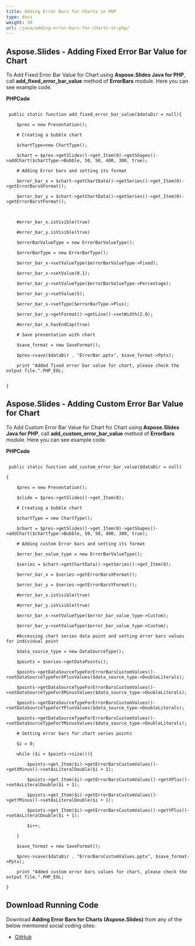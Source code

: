 ```yaml
---
title: Adding Error Bars for Charts in PHP
type: docs
weight: 30
url: /java/adding-error-bars-for-charts-in-php/
---
```


## **Aspose.Slides - Adding Fixed Error Bar Value for Chart**
To Add Fixed Error Bar Value for Chart using **Aspose.Slides Java for PHP**, call **add_fixed_error_bar_value** method of **ErrorBars** module. Here you can see example code.

**PHPCode**

```

 public static function add_fixed_error_bar_value($dataDir = null){

    $pres = new Presentation();

    # Creating a bubble chart

    $chartType=new ChartType();

    $chart = $pres->getSlides()->get_Item(0)->getShapes()->addChart($chartType->Bubble, 50, 50, 400, 300, true);

    # Adding Error bars and setting its format

    $error_bar_x = $chart->getChartData()->getSeries()->get_Item(0)->getErrorBarsXFormat();

    $error_bar_y = $chart->getChartData()->getSeries()->get_Item(0)->getErrorBarsYFormat();



    #error_bar_x.isVisible(true)

    #error_bar_y.isVisible(true)

    $errorBarValueType = new ErrorBarValueType();

    $errorBarType = new ErrorBarType();

    $error_bar_x->setValueType($errorBarValueType->Fixed);

    $error_bar_x->setValue(0.1);

    $error_bar_y->setValueType($errorBarValueType->Percentage);

    $error_bar_y->setValue(5);

    $error_bar_x->setType($errorBarType->Plus);

    $error_bar_y->getFormat()->getLine()->setWidth(2.0);

    #error_bar_x.hasEndCap(true)

    # Save presentation with chart

    $save_format = new SaveFormat();

    $pres->save($dataDir . "ErrorBar.pptx", $save_format->Pptx);

    print "Added fixed error bar value for chart, please check the output file.".PHP_EOL;


}

```
## **Aspose.Slides - Adding Custom Error Bar Value for Chart**
To Add Custom Error Bar Value for Chart for Chart using **Aspose.Slides Java for PHP**, call **add_custom_error_bar_value** method of **ErrorBars** module. Here you can see example code.

**PHPCode**

```

 public static function add_custom_error_bar_value($dataDir = null)

{

    $pres = new Presentation();

    $slide = $pres->getSlides()->get_Item(0);

    # Creating a bubble chart

    $chartType = new ChartType();

    $chart = $pres->getSlides()->get_Item(0)->getShapes()->addChart($chartType->Bubble, 50, 50, 400, 300, true);

    # Adding custom Error bars and setting its format

    $error_bar_value_type = new ErrorBarValueType();

    $series = $chart->getChartData()->getSeries()->get_Item(0);

    $error_bar_x = $series->getErrorBarsXFormat();

    $error_bar_y = $series->getErrorBarsYFormat();

    #error_bar_x.isVisible(true)

    #error_bar_y.isVisible(true)

    $error_bar_x->setValueType($error_bar_value_type->Custom);

    $error_bar_y->setValueType($error_bar_value_type->Custom);

    #Accessing chart series data point and setting error bars values for individual point

    $data_source_type = new DataSourceType();

    $points = $series->getDataPoints();

    $points->getDataSourceTypeForErrorBarsCustomValues()->setDataSourceTypeForXPlusValues($data_source_type->DoubleLiterals);

    $points->getDataSourceTypeForErrorBarsCustomValues()->setDataSourceTypeForXMinusValues($data_source_type->DoubleLiterals);

    $points->getDataSourceTypeForErrorBarsCustomValues()->setDataSourceTypeForYPlusValues($data_source_type->DoubleLiterals);

    $points->getDataSourceTypeForErrorBarsCustomValues()->setDataSourceTypeForYMinusValues($data_source_type->DoubleLiterals);

    # Setting error bars for chart series points

    $i = 0;

    while ($i < $points->size()){

        $points->get_Item($i)->getErrorBarsCustomValues()->getXMinus()->setAsLiteralDouble($i + 1);

        $points->get_Item($i)->getErrorBarsCustomValues()->getXPlus()->setAsLiteralDouble($i + 1);

        $points->get_Item($i)->getErrorBarsCustomValues()->getYMinus()->setAsLiteralDouble($i + 1);

        $points->get_Item($i)->getErrorBarsCustomValues()->getYPlus()->setAsLiteralDouble($i + 1);

        $i++;

    }

    $save_format = new SaveFormat();

    $pres->save($dataDir . "ErrorBarsCustomValues.pptx", $save_format->Pptx);

    print "Added custom error bars values for chart, please check the output file.".PHP_EOL;

}

```
## **Download Running Code**
Download **Adding Error Bars for Charts (Aspose.Slides)** from any of the below mentioned social coding sites:

- [GitHub](https://github.com/aspose-slides/Aspose.Slides-for-Java/blob/master/Plugins/Aspose_Slides_Java_for_PHP/src/aspose/slides/WorkingWithCharts/ErrorBars.php)
